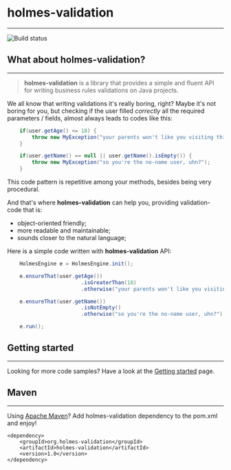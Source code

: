 # holmes-validation
----

![Build status](https://api.travis-ci.org/holmes-org/holmes-validation.png)

## What about holmes-validation?
----

> **holmes-validation** is a library that provides a simple and fluent API for writing business rules validations on Java projects.

We all know that writing validations it's really boring, right? Maybe it's not boring for you, but checking if the user filled *correctly* all the required parameters / fields, almost always leads to codes like this:

```java
    if(user.getAge() <= 18) {
    	throw new MyException("your parents won't like you visiting this page");
    }

    if(user.getName() == null || user.getName().isEmpty()) {
    	throw new MyException("so you're the no-name user, uhn?");
    }
```

This code pattern is repetitive among your methods, besides being very procedural.

And that's where **holmes-validation** can help you, providing validation-code that is:

* object-oriented friendly;
* more readable and maintainable;
* sounds closer to the natural language;

Here is a simple code written with **holmes-validation** API:

```java
    HolmesEngine e = HolmesEngine.init();

    e.ensureThat(user.getAge())
                        .isGreaterThan(18)
                        .otherwise("your parents won't like you visiting this page");

    e.ensureThat(user.getName())
                        .isNotEmpty()
                        .otherwise("so you're the no-name user, uhn?");

    e.run();
```

## Getting started
----

Looking for more code samples? Have a look at the [Getting started](https://github.com/holmes-org/holmes-validation) page.

## Maven
----

Using [Apache Maven](http://maven.apache.org/)? Add holmes-validation dependency to the pom.xml and enjoy!

    <dependency>
    	<groupId>org.holmes-validation</groupId>
    	<artifactId>holmes-validation</artifactId>
    	<version>1.0</version>
    </dependency>